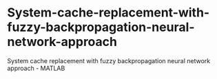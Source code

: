 # System-cache-replacement-with-fuzzy-backpropagation-neural-network-approach
System cache replacement with fuzzy backpropagation neural network approach - MATLAB
